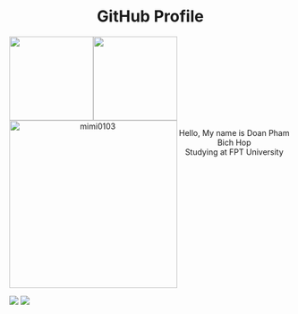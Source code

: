 <h1 align="center">
  GitHub Profile
</h1>

<div align="center">
  <div style="display: flex;">
    <img src="https://i.pinimg.com/originals/71/21/d5/7121d581f292b50843cd7f70d91dd9ef.gif" alt="" width="150" />
<img src="https://2.bp.blogspot.com/-uOs8j_C9RE4/XdnRtuNN_pI/AAAAAAAVAAQ/570wOOuVKF8F7200Px56Jfke6tpZC_zFQCNcBGAsYHQ/s1600/AW4094862_01.gif" alt="" width="150" />
  </div>
</div>

<div align="center">
<div style="display: flex;">
  <img align=top src="[[https://scontent.fsgn2-6.fna.fbcdn.net/v/t39.30808-6/305916243_3311254382444352_6378669069954353788_n.jpg?_nc_cat=100&ccb=1-7&_nc_sid=8bfeb9&_nc_ohc=LIVYBxHjt70AX-vkOD5&_nc_ht=scontent.fsgn2-6.fna&oh=00_AT8du-KtDWf0Vf5Njcb4FHQlm2jroKqjIW2-oZ7Sp8Zvzg&oe=63207C33](https://www.facebook.com/photo.php?fbid=3458344791068643&set=pb.100006794674479.-2207520000.&type=3)](https://www.facebook.com/photo.php?fbid=3458344791068643&set=pb.100006794674479.-2207520000.&type=3)" alt="mimi0103" width="300" />
<p>Hello, My name is Doan Pham Bich Hop <br /> Studying at FPT University</p>
<br />
</div>
</div>

[![](https://img.shields.io/badge/Facebook-MiMi-%231877F2)](https://www.facebook.com/mimie0103)
[![](https://img.shields.io/badge/Gmail-hopdoan.work%40gmail.com-red)](mailto:hopdoan.work@gmail.com)
